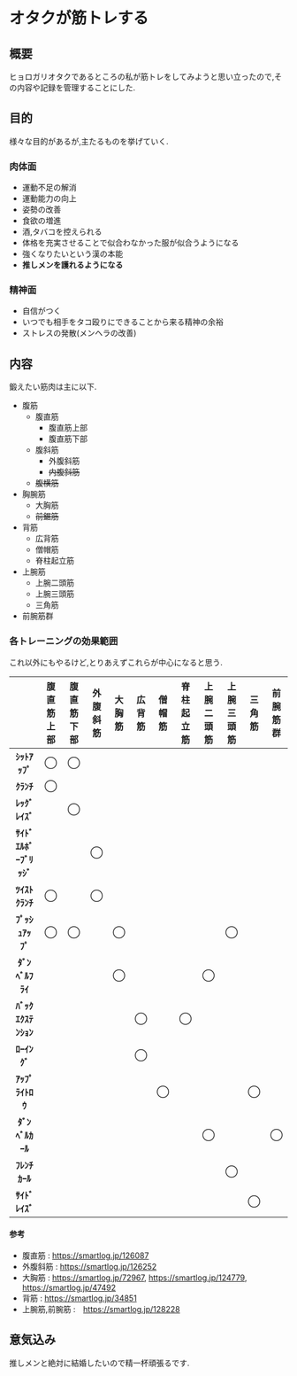 # オタクが筋トレする

## 概要

ヒョロガリオタクであるところの私が筋トレをしてみようと思い立ったので,その内容や記録を管理することにした.

## 目的

様々な目的があるが,主たるものを挙げていく.

### 肉体面

- 運動不足の解消
- 運動能力の向上
- 姿勢の改善
- 食欲の増進
- 酒,タバコを控えられる
- 体格を充実させることで似合わなかった服が似合うようになる
- 強くなりたいという漢の本能
- **推しメンを護れるようになる**

### 精神面

- 自信がつく
- いつでも相手をタコ殴りにできることから来る精神の余裕
- ストレスの発散(メンヘラの改善)

## 内容

鍛えたい筋肉は主に以下.

- 腹筋
  - 腹直筋
    - 腹直筋上部
    - 腹直筋下部
  - 腹斜筋
    - 外腹斜筋
    - ~~内腹斜筋~~
  - ~~腹横筋~~
- 胸腕筋
  - 大胸筋
  - ~~前鋸筋~~
- 背筋
  - 広背筋
  - 僧帽筋
  - 脊柱起立筋
- 上腕筋
  - 上腕二頭筋
  - 上腕三頭筋
  - 三角筋
- 前腕筋群

### 各トレーニングの効果範囲

これ以外にもやるけど,とりあえずこれらが中心になると思う.

|                       | 腹直筋上部 | 腹直筋下部 | 外腹斜筋 | 大胸筋 | 広背筋 | 僧帽筋 | 脊柱起立筋 | 上腕二頭筋 | 上腕三頭筋 | 三角筋 | 前腕筋群 |
| :-------------------: | :--------: | :--------: | :------: | :----: | :----: | :----: | :--------: | :--------: | :--------: | :----: | :------: |
|      **ｼｯﾄｱｯﾌﾟ**      |     ◯      |     ◯      |          |        |        |        |            |            |            |        |          |
|       **ｸﾗﾝﾁ**        |     ◯      |            |          |        |        |        |            |            |            |        |          |
|     **ﾚｯｸﾞﾚｲｽﾞ**      |            |     ◯      |          |        |        |        |            |            |            |        |          |
| **ｻｲﾄﾞｴﾙﾎﾞｰﾌﾞﾘｯｼﾞ**　 |            |            |    ◯     |        |        |        |            |            |            |        |          |
|     **ﾂｲｽﾄｸﾗﾝﾁ**      |     ◯      |            |    ◯     |        |        |        |            |            |            |        |          |
|     **ﾌﾟｯｼｭｱｯﾌﾟ**     |     ◯      |     ◯      |          |   ◯    |        |        |            |            |     ◯      |        |          |
|     **ﾀﾞﾝﾍﾞﾙﾌﾗｲ**     |            |            |          |   ◯    |        |        |            |     ◯      |            |        |          |
|   **ﾊﾞｯｸｴｸｽﾃﾝｼｮﾝ**    |            |            |          |        |   ◯    |        |     ◯      |            |            |        |          |
|      **ﾛｰｲﾝｸﾞ**       |            |            |          |        |   ◯    |        |            |            |            |        |          |
|     **ｱｯﾌﾟﾗｲﾄﾛｳ**     |            |            |          |        |        |   ◯    |            |            |            |   ◯    |          |
|     **ﾀﾞﾝﾍﾞﾙｶｰﾙ**     |            |            |          |        |        |        |            |     ◯      |            |        |    ◯     |
|      **ﾌﾚﾝﾁｶｰﾙ**      |            |            |          |        |        |        |            |            |     ◯      |        |          |
|     **ｻｲﾄﾞﾚｲｽﾞ**      |            |            |          |        |        |        |            |            |            |   ◯    |          |

#### 参考

- 腹直筋 : https://smartlog.jp/126087
- 外腹斜筋 : https://smartlog.jp/126252
- 大胸筋 : https://smartlog.jp/72967, https://smartlog.jp/124779, https://smartlog.jp/47492
- 背筋 : https://smartlog.jp/34851
- 上腕筋,前腕筋 :　https://smartlog.jp/128228

## 意気込み

推しメンと絶対に結婚したいので精一杯頑張るです.
